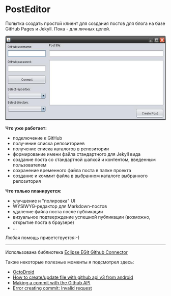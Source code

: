 # PostEditor

Попытка создать простой клиент для создания постов для блога на базе GitHub Pages и Jekyll. Пока - для личных целей.

![Скриншот](https://raw.githubusercontent.com/liketaurus/PostEditor/master/files/Screen.JPG "Скриншот")

**Что уже работает:**
* подключение к GitHub
* получение списка репозиториев
* получение списка каталогов в репозитории
* формирование имени файла стандартного для Jekyll вида
* создание поста со стандартной шапкой и контентом, введенным пользователем
* сохранение временного файла поста в папке проекта
* создание и коммит файла в выбранном каталоге выбранного репозитория

**Что только планируется:**
* улучшение и "полировка" UI
* WYSIWYG-редактор для Markdown-постов
* удаление файла поста после публикации
* визуальное подтверждение успешной публикации (возможно, открытие поста в браузере)
* ...

Любая помощь приветствуется:-)

---

Использована библиотека [Eclipse EGit Github Connector]

Также некоторые полезные моменты я подсмотрел здесь:
* [OctoDroid]
* [How to create/update file with github api v3 from android]
* [Making a commit with the Github API]
* [Error creating commit: Invalid request]

[Eclipse EGit Github Connector]: https://github.com/eclipse/egit-github
[OctoDroid]: https://github.com/slapperwan/gh4a
[How to create/update file with github api v3 from android]: https://gist.github.com/Detelca/2337731
[Making a commit with the Github API]: http://mdswanson.com/blog/2011/07/23/digging-around-the-github-api-take-2.html
[Error creating commit: Invalid request]: https://github.com/github/maven-plugins/issues/69
